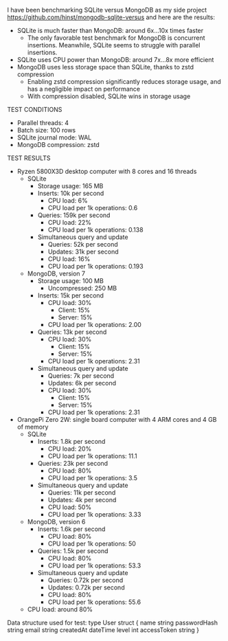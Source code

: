 I have been benchmarking SQLite versus MongoDB as my side project https://github.com/hinst/mongodb-sqlite-versus and here are the results:

* SQLite is much faster than MongoDB: around 6x...10x times faster
    * The only favorable test benchmark for MongoDB is concurrent insertions. Meanwhile, SQLite seems to struggle with parallel insertions.
* SQLite uses CPU power than MongoDB: around 7x...8x more efficient
* MongoDB uses less storage space than SQLite, thanks to zstd compression
	* Enabling zstd compression significantly reduces storage usage, and has a negligible impact on performance
	* With compression disabled, SQLite wins in storage usage

TEST CONDITIONS
* Parallel threads: 4
* Batch size: 100 rows
* SQLite journal mode: WAL
* MongoDB compression: zstd

TEST RESULTS
* Ryzen 5800X3D desktop computer with 8 cores and 16 threads
	* SQLite
		* Storage usage: 165 MB
		* Inserts: 10k per second
			* CPU load: 6%
			* CPU load per 1k operations: 0.6
		* Queries: 159k per second
			* CPU load: 22%
			* CPU load per 1k operations: 0.138
		* Simultaneous query and update
			* Queries: 52k per second
			* Updates: 31k per second
			* CPU load: 16%
			* CPU load per 1k operations: 0.193
	* MongoDB, version 7
		* Storage usage: 100 MB
			* Uncompressed: 250 MB
		* Inserts: 15k per second
			* CPU load: 30%
				* Client: 15%
				* Server: 15%
			* CPU load per 1k operations: 2.00
		* Queries: 13k per second
			* CPU load: 30%
				* Client: 15%
				* Server: 15%
			* CPU load per 1k operations: 2.31
		* Simultaneous query and update
			* Queries: 7k per second
			* Updates: 6k per second
			* CPU load: 30%
				* Client: 15%
				* Server: 15%
			* CPU load per 1k operations: 2.31
* OrangePi Zero 2W: single board computer with 4 ARM cores and 4 GB of memory
	* SQLite
		* Inserts: 1.8k per second
			* CPU load: 20%
			* CPU load per 1k operations: 11.1
		* Queries: 23k per second
			* CPU load: 80%
			* CPU load per 1k operations: 3.5
		* Simultaneous query and update
			* Queries: 11k per second
			* Updates: 4k per second
			* CPU load: 50%
			* CPU load per 1k operations: 3.33
	* MongoDB, version 6
		* Inserts: 1.6k per second
			* CPU load: 80%
			* CPU load per 1k operations: 50
		* Queries: 1.5k per second
			* CPU load: 80%
			* CPU load per 1k operations: 53.3
		* Simultaneous query and update
			* Queries: 0.72k per second
			* Updates: 0.72k per second
			* CPU load: 80%
			* CPU load per 1k operations: 55.6
	* CPU load: around 80%

Data structure used for test:
	type User struct {
		name         string
		passwordHash string
		email        string
		createdAt    dateTime
		level        int
		accessToken  string
	}

